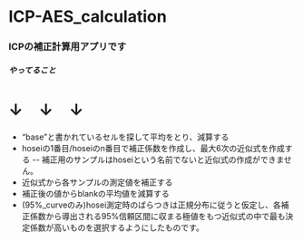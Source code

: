 # ICP-AES_calculation
### ICPの補正計算用アプリです
##### やってること
# ↓　↓　↓
- “base”と書かれているセルを探して平均をとり、減算する
- hoseiの1番目/hoseiのn番目で補正係数を作成し、最大6次の近似式を作成する
-- 補正用のサンプルはhoseiという名前でないと近似式の作成ができません。
- 近似式から各サンプルの測定値を補正する
- 補正後の値からblankの平均値を減算する
- (95%_curveのみ)hosei測定時のばらつきは正規分布に従うと仮定し、各補正係数から導出される95%信頼区間に収まる極値をもつ近似式の中で最も決定係数が高いものを選択するようにしたものです。
